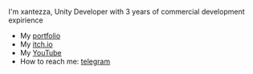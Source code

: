I'm xantezza, Unity Developer with 3 years of commercial development expirience
- My [portfolio](https://xantezza.tilda.ws/)
- My [itch.io](https://xantezza.itch.io/)
- My [YouTube](https://www.youtube.com/@xantezzv)
- How to reach me: [telegram](https://t.me/xantezza)

